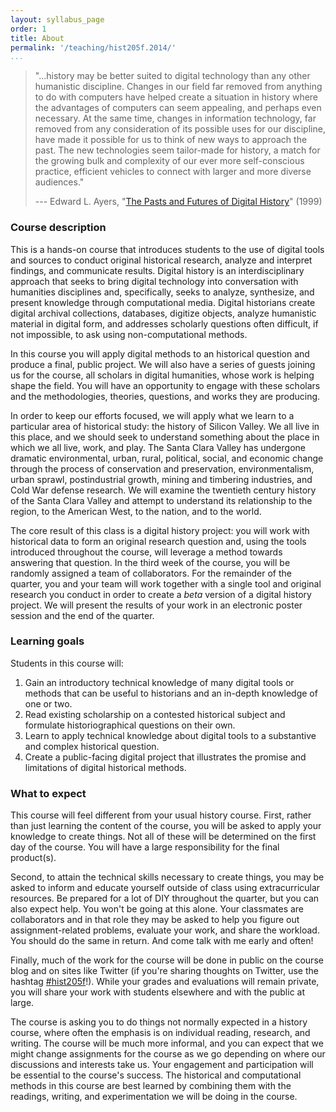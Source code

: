 ```yaml
---
layout: syllabus_page
order: 1
title: About
permalink: '/teaching/hist205f.2014/'
...
```


> "...history may be better suited to digital technology than any other
> humanistic discipline. Changes in our field far removed from anything to do
> with computers have helped create a situation in history where the advantages
> of computers can seem appealing, and perhaps even necessary. At the same time,
> changes in information technology, far removed from any consideration of its
> possible uses for our discipline, have made it possible for us to think of new
> ways to approach the past. The new technologies seem tailor-made for history,
> a match for the growing bulk and complexity of our ever more self-conscious
> practice, efficient vehicles to connect with larger and more diverse
> audiences."
>
> --- Edward L. Ayers, "[The Pasts and Futures of Digital History](http://www.vcdh.virginia.edu/PastsFutures.html)" (1999)

### Course description

This is a hands-on course that introduces students to the use of digital tools
and sources to conduct original historical research, analyze and interpret
findings, and communicate results. Digital history is an interdisciplinary
approach that seeks to bring digital technology into conversation with
humanities disciplines and, specifically, seeks to analyze, synthesize, and
present knowledge through computational media. Digital historians create digital archival collections, databases, digitize objects, analyze humanistic
material in digital form, and addresses scholarly questions often difficult, if not
impossible, to ask using non-computational methods.

In this course you will apply digital methods to an historical question and
produce a final, public project. We will also have a series of guests joining us for the course, all
scholars in digital humanities, whose work is helping shape the field. You
will have an opportunity to engage with these scholars and the methodologies,
theories, questions, and works they are producing.

In order to keep our efforts focused, we will apply what we learn to a
particular area of historical study: the history of Silicon Valley. We all
live in this place, and we should seek to understand something about the place
in which we all live, work, and play. The Santa Clara Valley has undergone
dramatic environmental, urban, rural, political, social, and economic change
through the process of conservation and preservation, environmentalism, urban
sprawl, postindustrial growth, mining and timbering industries, and Cold War
defense research. We will examine the twentieth century history of the Santa
Clara Valley and attempt to understand its relationship to the region, to the
American West, to the nation, and to the world.

The core result of this class is a digital history project: you will work with
historical data to form an original research question and, using the tools
introduced throughout the course, will leverage a method towards
answering that question. In the third week of the course, you will be
randomly assigned a team of collaborators. For the remainder of the quarter,
you and your team will work together with a single tool and original
research you conduct in order to create a *beta* version of a digital history
project. We will present the results of your work in an electronic poster
session and the end of the quarter.

### Learning goals

Students in this course will:

1. Gain an introductory technical knowledge of many digital tools or methods
   that can be useful to historians and an in-depth knowledge of one or two.
2. Read existing scholarship on a contested historical subject and formulate
   historiographical questions on their own.
3. Learn to apply technical knowledge about digital tools to a substantive and
   complex historical question.
4. Create a public-facing digital project that illustrates the promise and
   limitations of digital historical methods.

### What to expect

This course will feel different from your usual history course. First, rather
than just learning the content of the course, you will be asked to apply your
knowledge to create things. Not all of these will be determined on the first
day of the course. You will have a large responsibility for the final product(s).

Second, to attain the technical skills necessary to create things, you may be
asked to inform and educate yourself outside of class using extracurricular
resources. Be prepared for a lot of DIY throughout the quarter, but you can also
expect help. You won't be going at this alone. Your classmates are collaborators and in that role they may be asked to
help you figure out assignment-related problems, evaluate your work, and share
the workload. You should do the same in return. And come talk with me early and
often!

Finally, much of the work for the course will be done in public on the course
blog and on sites like Twitter (if you're sharing thoughts on Twitter, use the hashtag [#hist205f](https://twitter.com/hashtag/hist205f)!).
While your grades and evaluations will remain private, you will share your work with students elsewhere and with the public at large.

The course is asking you to do things not normally expected in a history
course, where often the emphasis is on individual reading, research, and
writing. The course will be much more informal, and
you can expect that we might change assignments for the course as we go
depending on where our discussions and interests take us. Your
engagement and participation will be essential to the course's success. The historical and computational methods in this course are best
learned by combining them with the readings, writing, and experimentation we
will be doing in the course.
